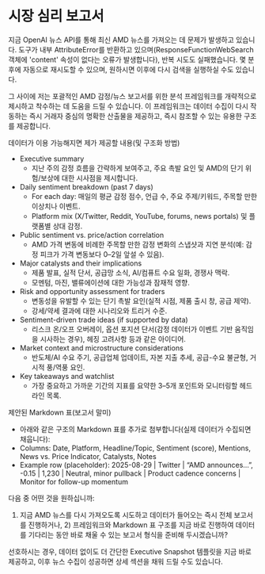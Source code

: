 # 시장 심리 보고서

지금 OpenAI 뉴스 API를 통해 최신 AMD 뉴스를 가져오는 데 문제가 발생하고 있습니다. 도구가 내부 AttributeError를 반환하고 있으며(ResponseFunctionWebSearch 객체에 'content' 속성이 없다는 오류가 발생합니다), 반복 시도도 실패했습니다. 몇 분 후에 자동으로 재시도할 수 있으며, 원하시면 이후에 다시 검색을 실행하실 수도 있습니다.

그 사이에 저는 포괄적인 AMD 감정/뉴스 보고서를 위한 분석 프레임워크를 개략적으로 제시하고 착수하는 데 도움을 드릴 수 있습니다. 이 프레임워크는 데이터 수집이 다시 작동하는 즉시 거래자 중심의 명확한 산출물을 제공하고, 즉시 참조할 수 있는 유용한 구조를 제공합니다.

데이터가 이용 가능해지면 제가 제공할 내용(및 구조화 방법)
- Executive summary
  - 지난 주의 감정 흐름을 간략하게 보여주고, 주요 촉발 요인 및 AMD의 단기 위험/보상에 대한 시사점을 제시합니다.
- Daily sentiment breakdown (past 7 days)
  - For each day: 매일의 평균 감정 점수, 언급 수, 주요 주제/키워드, 주목할 만한 이상치나 이벤트.
  - Platform mix (X/Twitter, Reddit, YouTube, forums, news portals) 및 플랫폼별 상대 감정.
- Public sentiment vs. price/action correlation
  - AMD 가격 변동에 비례한 주목할 만한 감정 변화의 스냅샷과 지연 분석(예: 감정 피크가 가격 변동보다 0–2일 앞설 수 있음).
- Major catalysts and their implications
  - 제품 발표, 실적 단서, 공급망 소식, AI/컴퓨트 수요 일화, 경쟁사 맥락.
  - 모멘텀, 마진, 밸류에이션에 대한 가능성과 잠재적 영향.
- Risk and opportunity assessment for traders
  - 변동성을 유발할 수 있는 단기 촉발 요인(실적 시점, 제품 출시 창, 공급 제약).
  - 강세/약세 결과에 대한 시나리오와 트리거 수준.
- Sentiment-driven trade ideas (if supported by data)
  - 리스크 온/오프 오버레이, 옵션 포지션 단서(감정 데이터가 이벤트 기반 움직임을 시사하는 경우), 헤징 고려사항 등과 같은 아이디어.
- Market context and microstructure considerations
  - 반도체/AI 수요 주기, 공급업체 업데이트, 자본 지출 추세, 공급-수요 불균형, 거시적 풍/역풍 요인.
- Key takeaways and watchlist
  - 가장 중요하고 가까운 기간의 지표를 요약한 3–5개 포인트와 모니터링할 헤드라인 목록.

제안된 Markdown 표(보고서 말미)
- 아래와 같은 구조의 Markdown 표를 추가로 첨부합니다(실제 데이터가 수집되면 채웁니다):
- Columns: Date, Platform, Headline/Topic, Sentiment (score), Mentions, News vs. Price Indicator, Catalysts, Notes
- Example row (placeholder): 2025-08-29 | Twitter | “AMD announces…”, -0.15 | 1,230 | Neutral, minor pullback | Product cadence concerns | Monitor for follow-up momentum

다음 중 어떤 것을 원하십니까:
1) 지금 AMD 뉴스를 다시 가져오도록 시도하고 데이터가 들어오는 즉시 전체 보고서를 진행하거나, 2) 프레임워크와 Markdown 표 구조를 지금 바로 진행하여 데이터를 기다리는 동안 바로 채울 수 있는 보고서 형식을 준비해 두시겠습니까?

선호하시는 경우, 데이터 없이도 더 간단한 Executive Snapshot 템플릿을 지금 바로 제공하고, 이후 뉴스 수집이 성공하면 상세 섹션을 채워 드릴 수도 있습니다.
